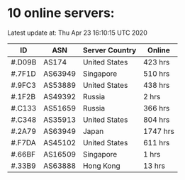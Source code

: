 # 10 online servers:

Latest update at: Thu Apr 23 16:10:15 UTC 2020

| ID | ASN | Server Country | Online |
| -- | --- | -------------- | ------ |
| #.D09B | AS174 | United States | 423 hrs |
| #.7F1D | AS63949 | Singapore | 510 hrs |
| #.9FC3 | AS53889 | United States | 438 hrs |
| #.1F2B | AS49392 | Russia | 2 hrs |
| #.C133 | AS51659 | Russia | 366 hrs |
| #.C348 | AS35913 | United States | 804 hrs |
| #.2A79 | AS63949 | Japan | 1747 hrs |
| #.F7DA | AS45102 | United States | 611 hrs |
| #.66BF | AS16509 | Singapore | 1 hrs |
| #.33B9 | AS63888 | Hong Kong | 13 hrs |

